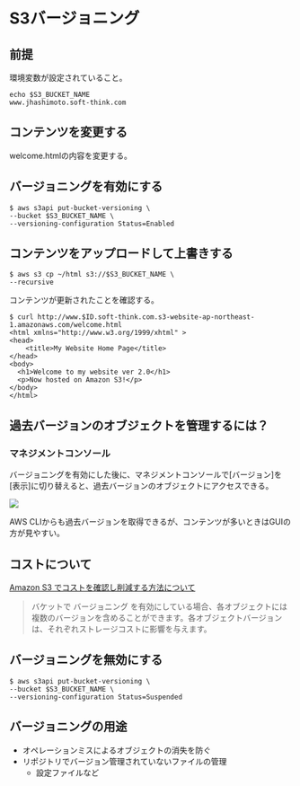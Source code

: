 # S3バージョニング

## 前提
環境変数が設定されていること。

```bash=+
echo $S3_BUCKET_NAME
www.jhashimoto.soft-think.com
```

## コンテンツを変更する
welcome.htmlの内容を変更する。

## バージョニングを有効にする
```bash=+
$ aws s3api put-bucket-versioning \
--bucket $S3_BUCKET_NAME \
--versioning-configuration Status=Enabled
```

## コンテンツをアップロードして上書きする
```bash=+
$ aws s3 cp ~/html s3://$S3_BUCKET_NAME \
--recursive
```

コンテンツが更新されたことを確認する。
```bash=+
$ curl http://www.$ID.soft-think.com.s3-website-ap-northeast-1.amazonaws.com/welcome.html
<html xmlns="http://www.w3.org/1999/xhtml" >
<head>
    <title>My Website Home Page</title>
</head>
<body>
  <h1>Welcome to my website ver 2.0</h1>
  <p>Now hosted on Amazon S3!</p>
</body>
</html>
```

## 過去バージョンのオブジェクトを管理するには？
### マネジメントコンソール

バージョニングを有効にした後に、マネジメントコンソールで[バージョン]を[表示]に切り替えると、過去バージョンのオブジェクトにアクセスできる。

![](https://i.imgur.com/VTd9Zen.png)

AWS CLIからも過去バージョンを取得できるが、コンテンツが多いときはGUIの方が見やすい。

## コストについて
[Amazon S3 でコストを確認し削減する方法について](https://aws.amazon.com/jp/premiumsupport/knowledge-center/s3-reduce-costs/)
> バケットで バージョニング を有効にしている場合、各オブジェクトには複数のバージョンを含めることができます。各オブジェクトバージョンは、それぞれストレージコストに影響を与えます。

## バージョニングを無効にする
```bash=+
$ aws s3api put-bucket-versioning \
--bucket $S3_BUCKET_NAME \
--versioning-configuration Status=Suspended
```

## バージョニングの用途
- オペレーションミスによるオブジェクトの消失を防ぐ
- リポジトリでバージョン管理されていないファイルの管理
    - 設定ファイルなど
